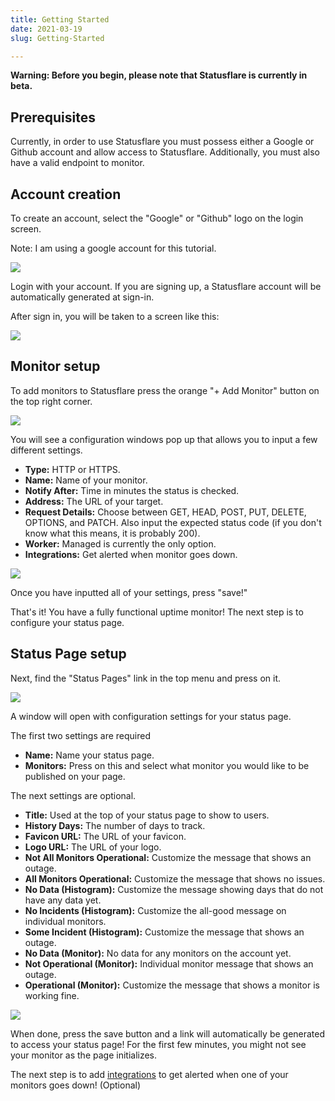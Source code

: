 ```yaml
---
title: Getting Started
date: 2021-03-19
slug: Getting-Started

---
```

**Warning: Before you begin, please note that Statusflare is currently in beta.**

## Prerequisites

Currently, in order to use Statusflare you must possess either a Google or Github account and allow access to Statusflare. Additionally, you must also have a valid endpoint to monitor.

## Account creation

To create an account, select the "Google" or "Github" logo on the login screen.

Note: I am using a google account for this tutorial.

![](/getting-started-1.png)

Login with your account. If you are signing up, a Statusflare account will be automatically generated at sign-in.

After sign in, you will be taken to a screen like this:

![](/getting-started-2.png)

## Monitor setup

To add monitors to Statusflare press the orange "+ Add Monitor" button on the top right corner.

![](/getting-started-3.png)

You will see a configuration windows pop up that allows you to input a few different settings.

* **Type:** HTTP or HTTPS.
* **Name:** Name of your monitor.
* **Notify After:** Time in minutes the status is checked.
* **Address:** The URL of your target.
* **Request Details:** Choose between GET, HEAD, POST, PUT, DELETE, OPTIONS, and PATCH. Also input the expected status code (if you don't know what this means, it is probably 200).
* **Worker:** Managed is currently the only option.
* **Integrations:** Get alerted when monitor goes down.

![](/getting-started-4.png)

Once you have inputted all of your settings, press "save!"

That's it! You have a fully functional uptime monitor! The next step is to configure your status page.

## Status Page setup

Next, find the "Status Pages" link in the top menu and press on it.

![](/getting-started-5.png)

A window will open with configuration settings for your status page.

The first two settings are required

* **Name:** Name your status page.
* **Monitors:** Press on this and select what monitor you would like to be published on your page.

The next settings are optional.

* **Title:** Used at the top of your status page to show to users.
* **History Days:** The number of days to track.
* **Favicon URL:** The URL of your favicon.
* **Logo URL:** The URL of your logo.
* **Not All Monitors Operational:** Customize the message that shows an outage.
* **All Monitors Operational:** Customize the message that shows no issues.
* **No Data (Histogram):** Customize the message showing days that do not have any data yet.
* **No Incidents (Histogram):** Customize the all-good message on individual monitors.
* **Some Incident (Histogram):** Customize the message that shows an outage.
* **No Data (Monitor):** No data for any monitors on the account yet.
* **Not Operational (Monitor):** Individual monitor message that shows an outage.
* **Operational (Monitor):** Customize the message that shows a monitor is working fine.

![](/getting-started-6.png)

When done, press the save button and a link will automatically be generated to access your status page! For the first few minutes, you might not see your monitor as the page initializes.

The next step is to add [integrations](https://docs.statusflare.com/Integrations) to get alerted when one of your monitors goes down! (Optional)